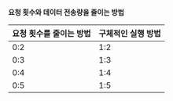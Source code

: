 **요청 횟수와 데이터 전송량을 줄이는 방법**

| 요청 횟수를 줄이는 방법 | 구체적인 실행 방법 |
| -- | -- |
| 0:2 | 1:2 |
| 0:3 | 1:3 |
| 0:4 | 1:4 |
| 0:5 | 1:5 |
